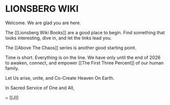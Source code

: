 # LIONSBERG WIKI

Welcome. We are glad you are here. 

The [[Lionsberg Wiki Books]] are a good place to begin. Find something that looks interesting, dive in, and let the links lead you. 

The [[Above The Chaos]] series is another good starting point. 

Time is short. Everything is on the line. We have only until the end of 2026 to awaken, connect, and empower [[The First Three Percent]] of our human family. 

Let Us arise, unite, and Co-Create Heaven On Earth.  

In Sacred Service of One and All, 

~ [[J]]   